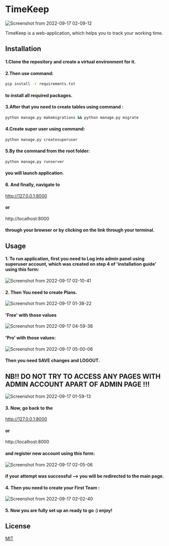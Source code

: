 # TimeKeep
![Screenshot from 2022-09-17 02-09-12](https://user-images.githubusercontent.com/99011743/190829038-b1dce0ae-adcb-47de-9599-1b0c685de4c9.png)

TimeKeep is a web-application, which helps you to track your working time.

## Installation

#### 1.Clone the repository and create a virtual environment for it.

#### 2.Then use command:
```bash
pip install -r requirements.txt
```
#### to install all required packages.

####  3.After that you need to create tables using command :
```bash
python manage.py makemigrations && python manage.py migrate
```
#### 4.Create super user using command:
```bash
python manage.py createsuperuser
```
####  5.By the command from the root folder:
```bash
python manage.py runserver
```
#### you will launch application.


#### 6. And finally, navigate to 
http://127.0.0.1:8000
#### or 
http://localhost:8000

#### through your browser or by clicking on the link through your terminal.

## Usage

####  1. To run application, first you need to Log into admin panel using superuser account, which was created on step 4 of 'installation guide' using this form:

![Screenshot from 2022-09-17 02-10-41](https://user-images.githubusercontent.com/99011743/190829203-993f578e-1b89-40b6-8c5c-6ae25fcc0c1b.png)

####  2. Then You need to create Plans.



![Screenshot from 2022-09-17 01-38-22](https://user-images.githubusercontent.com/99011743/190827417-2139b963-4e24-4270-ac64-b9d1331ec53a.png)

####  'Free' with those values

![Screenshot from 2022-09-17 04-59-38](https://user-images.githubusercontent.com/99011743/190837996-36b4be1a-e9fe-46a3-a5c0-5e38bb485907.png)


####  'Pro' with those values:

![Screenshot from 2022-09-17 05-00-06](https://user-images.githubusercontent.com/99011743/190838001-32ffb69d-0a59-4ecf-b344-7828c524ba16.png)

####  Then you need SAVE changes and LOGOUT.
## NB!! DO NOT TRY TO ACCESS ANY PAGES WITH ADMIN ACCOUNT APART OF ADMIN PAGE !!!

![Screenshot from 2022-09-17 01-59-13](https://user-images.githubusercontent.com/99011743/190828674-527df2b8-b543-4c90-a8ee-9e37ddd69d9c.png)

####  3. Now, go back to the
http://127.0.0.1:8000
####  or 
http://localhost:8000

####  and register new account using this form: 

![Screenshot from 2022-09-17 02-05-06](https://user-images.githubusercontent.com/99011743/190828782-8e39f987-5509-4f67-9652-58b88f531693.png)

####  if your attempt was successful --> you will be redirected to the main page.

####  4. Then you need to create your First Team :

![Screenshot from 2022-09-17 02-02-40](https://user-images.githubusercontent.com/99011743/190828882-4ca1ed7c-37f0-4dfc-8ced-a79163f425d1.png)

####  5. Now you are fully set up an ready to go :) enjoy!


## License
[MIT](https://choosealicense.com/licenses/mit/)
